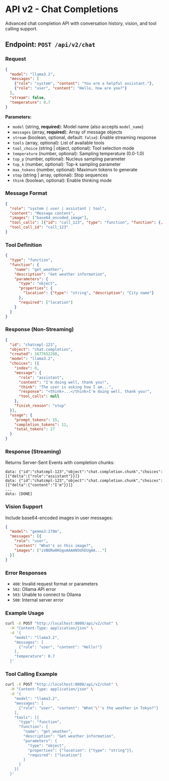 # API v2 - Chat Completions

Advanced chat completion API with conversation history, vision, and tool calling support.

## Endpoint: `POST /api/v2/chat`

### Request

```json
{
  "model": "llama3.2",
  "messages": [
    {"role": "system", "content": "You are a helpful assistant."},
    {"role": "user", "content": "Hello, how are you?"}
  ],
  "stream": false,
  "temperature": 0.7
}
```

**Parameters:**
- `model` (string, **required**): Model name (also accepts `model_name`)
- `messages` (array, **required**): Array of message objects
- `stream` (boolean, optional, default: `false`): Enable streaming response
- `tools` (array, optional): List of available tools
- `tool_choice` (string | object, optional): Tool selection mode
- `temperature` (number, optional): Sampling temperature (0.0-1.0)
- `top_p` (number, optional): Nucleus sampling parameter
- `top_k` (number, optional): Top-k sampling parameter
- `max_tokens` (number, optional): Maximum tokens to generate
- `stop` (string | array, optional): Stop sequences
- `think` (boolean, optional): Enable thinking mode

### Message Format

```json
{
  "role": "system | user | assistant | tool",
  "content": "Message content",
  "images": ["base64_encoded_image"],
  "tool_calls": [{"id": "call_123", "type": "function", "function": {...}}],
  "tool_call_id": "call_123"
}
```

### Tool Definition

```json
{
  "type": "function",
  "function": {
    "name": "get_weather",
    "description": "Get weather information",
    "parameters": {
      "type": "object",
      "properties": {
        "location": {"type": "string", "description": "City name"}
      },
      "required": ["location"]
    }
  }
}
```

### Response (Non-Streaming)

```json
{
  "id": "chatcmpl-123",
  "object": "chat.completion",
  "created": 1677652288,
  "model": "llama3.2",
  "choices": [{
    "index": 0,
    "message": {
      "role": "assistant",
      "content": "I'm doing well, thank you!",
      "think": "The user is asking how I am...",
      "response": "<think>...</think>I'm doing well, thank you!",
      "tool_calls": null
    },
    "finish_reason": "stop"
  }],
  "usage": {
    "prompt_tokens": 15,
    "completion_tokens": 12,
    "total_tokens": 27
  }
}
```

### Response (Streaming)

Returns Server-Sent Events with completion chunks:

```text
data: {"id":"chatcmpl-123","object":"chat.completion.chunk","choices":[{"delta":{"role":"assistant"}}]}
data: {"id":"chatcmpl-123","object":"chat.completion.chunk","choices":[{"delta":{"content":"I'm"}}]}
...
data: [DONE]
```

### Vision Support

Include base64-encoded images in user messages:

```json
{
  "model": "gemma3:270m",
  "messages": [{
    "role": "user",
    "content": "What's in this image?",
    "images": ["iVBORw0KGgoAAAANSUhEUgAA..."]
  }]
}
```

### Error Responses

- `400`: Invalid request format or parameters
- `502`: Ollama API error
- `503`: Unable to connect to Ollama
- `500`: Internal server error

### Example Usage

```bash
curl -X POST "http://localhost:8000/api/v2/chat" \
  -H "Content-Type: application/json" \
  -d '{
    "model": "llama3.2",
    "messages": [
      {"role": "user", "content": "Hello!"}
    ],
    "temperature": 0.7
  }'
```

### Tool Calling Example

```bash
curl -X POST "http://localhost:8000/api/v2/chat" \
  -H "Content-Type: application/json" \
  -d '{
    "model": "llama3.2",
    "messages": [
      {"role": "user", "content": "What'\''s the weather in Tokyo?"}
    ],
    "tools": [{
      "type": "function",
      "function": {
        "name": "get_weather",
        "description": "Get weather information",
        "parameters": {
          "type": "object",
          "properties": {"location": {"type": "string"}},
          "required": ["location"]
        }
      }
    }]
  }'
```